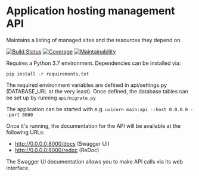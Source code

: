 # Application hosting management API
Maintains a listing of managed sites and the resources they depend on.

[![Build Status](https://travis-ci.com/bluebirdio/improbable-sites.svg?branch=master)](https://travis-ci.com/bluebirdio/improbable-sites)
[![Coverage](https://img.shields.io/codecov/c/github/bluebirdio/improbable-sites)](https://codecov.io/gh/bluebirdio/improbable-sites)
[![Maintainability](https://api.codeclimate.com/v1/badges/a99a88d28ad37a79dbf6/maintainability)](https://codeclimate.com/github/codeclimate/codeclimate/maintainability)

Requires a Python 3.7 environment. Dependencies can be installed via:

`pip install -r requirements.txt`

The required environment variables are defined in api/settings.py (DATABASE_URL at the very least). Once defined, the
database tables can be set up by running `api/migrate.py`

The application can be started with e.g. `uvicorn main:api --host 0.0.0.0 --port 8000`

Once it's running, the documentation for the API will be available at the following URLs:

* http://0.0.0.0:8000/docs (Swagger UI)
* http://0.0.0.0:8000/redoc (ReDoc)

The Swagger UI documentation allows you to make API calls via its web interface.

